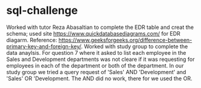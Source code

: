 # sql-challenge

Worked with tutor Reza Abasaltian to complete the EDR table and creat the schema;
used site https://www.quickdatabasediagrams.com/ for EDR diagarm.
Reference: https://www.geeksforgeeks.org/difference-between-primary-key-and-foreign-key/.
Worked with study group to complete the data anaylsis. For question 7 where it asked to list each employee in the Sales and Development departments was not cleare if it was requesting for employees in each of the department or both of the department. In our study group we tried a query request of 'Sales' AND 'Development' and 'Sales' OR 'Development. The AND did no work, there for we used the OR. 
